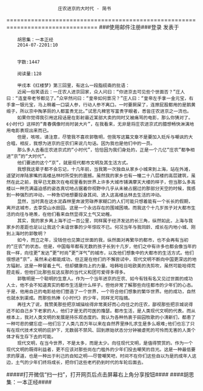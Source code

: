                        庄农进京的大时代 - 简书
================================================================================
###使用邮件注册###登录        发表于


        
        胡思集：一本正经
        2014-07-2201:10


        字数:1447

        阅读量:128

        甲戌本《红楼梦》第三回里，有这么一段脂砚斋的批语：
        近闻一俗笑语云：一庄农人进京回家，众人问曰：“你进京去可见些个世面否？”庄人曰：“连皇帝老爷都见了。”众罕然问曰：“皇帝如何景况？”庄人曰：“皇帝左手拿一金元宝，右手拿一银元宝，马上稍着一口袋人参，行动人参不离口。一时要屙屎了，连擦屁股都用的是鹅黄缎子，所以京中掏茅厕的人都富贵无比。”试思凡稗官写富贵字眼者，悉皆庄农进京之一流也。
        如果你觉得我引用这段话是在影射最近某部大卖的同时又被痛骂的电影，那么你猜对了。《小时代》这样的“青春偶像时尚时装大片”，在我看来，无非是将庄农进京式的臆想畅快淋漓地用电影表现出来而已。
        但是，咳咳，请注意，尽管我不喜欢郭敬明，但我写这篇文章不是要加入贬斥与嘲讽的大合唱，相反，我想为进京的庄农们来说几句话。因为我也是他们中的一员。
        那么多人去看庄农进京式的“小时代”，恰恰因为我们身处的，正是一个几亿“庄农”都争相进“京”的“大时代”。
        他们要进的这个“京”，就是现代都市文明及其生活方式。
        我想我这辈子都不会忘记，十几年前，当我第一次独自从家乡小城来到上海，站在外滩，遥望对岸陆家嘴的高楼丛林时所受到的震撼。虽然我的家乡也有一幢二十八层楼的高层建筑，虽然在此之前，我早已无数次在电视里看到世界上许多大城市铺满摩天大楼的样子，但当那么多高楼以一种充满逼迫感的姿态真切地占据着你视野中几乎从未被占据过的那部分天空的时候，我感到一种强烈的冲动，一种急切地想要投身其间、进入这高楼丛林去生活的冲动。
        显然，当时真在这水泥森林里奔波劳碌养家糊口的人们可能只想着能有一个长长的假期，离开这城市，去享受山水田园。这是一个永远存在的围城困境。而我这个十几岁孩子对大都市生活的向往与艳羡，在他们看来自然显得又土气又幼稚。
        其实，我的家乡离上海不过一百公里，同样属于经济发达的长三角，纵然如此，上海与我家乡的差距也足以让我这个未谙世事的少年惊叹不已。何况当年与我同龄、成长在内地小城、刚到上海时的郭敬明？
        如今，而立之年，没钱但也见算过世面的我，纵然面对再繁华的都市，也不会再有当初的“庄农”的状态。但是，中国每年都有无数的孩子长到十几岁，他们之中有许多也都会像当年的我一样，向往更“发达”更“时尚”更“洋气”的城市，以及他们想象中的大都市的生活方式。他们很想进“京”，虽然未必都能成功，但正是在他们的不懈尝试中，现代文明不断向中国更深远的地方辐射。这是一种冒着土气、但却健康向上的力量。哈韩哈日哈欧美的洗剪吹，虽然可能哈得荒腔走板，但他们比那些反这反那的当代义和团可爱得多得多。
        郭敬明是一个聪明的生意人。作为一个当年进京的庄农、如今有钱有名又见过世面的成功人士，他不会不知道真实的都市生活是什么样子。但他非常了解那些向往都市的少年们的心态。于是，他用自己的电影给他们营造了一个世界，一个符合他们想象的繁华世界。他的成功，自然也就水到渠成。而那些热捧《小时代》的少年，同样无可指摘。
        再往大了说，我赞美那些把京城描绘得非常美好而心向往之的庄农，鄙视那些把京城说得还不如自己乡下老家的人，他们才是无药可医的撸瑟。都市生活，是人类现代文明的代表。而从根本上，我对人类文明的发展是持乐观态度的。我认为各种热衷于田园牧歌的小清新们，都患了一种可悲的健忘症——他们忘了人类几百万年以来在自然界里挣扎求生是多么艰难;他们也忘了只有在现代技术文明的庇护下，无数弱不禁风、回到原始状态分分钟被虐死的可怜而无害的人类个体才有生存下去的可能。
        现代文明，在当今世界，不是太多，而是太少。向往现代文明，是值得赞赏的。作为一个现代文明的既得利益者，更不应该对那些尚在门槛外的少年们投去嘲笑的目光。这是一种最低要求的厚道，也是一种出于利己的自知之明——尽管嘲笑吧，时间不在你们这些自以为是的成年人这边，土气的少年们终将成长，把你们这些老朽扔到时代的车轮后面去。
#####打开微信“扫一扫”，打开网页后点击屏幕右上角分享按钮####
        ####胡思集：一本正经####
      